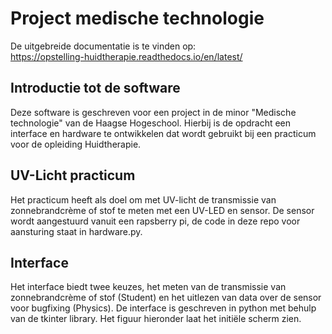 # Project medische technologie
De uitgebreide documentatie is te vinden op: \
https://opstelling-huidtherapie.readthedocs.io/en/latest/

## Introductie tot de software

Deze software is geschreven voor een project in de minor "Medische technologie"
van de Haagse Hogeschool. Hierbij is de opdracht een interface en hardware te 
ontwikkelen
dat wordt gebruikt bij een practicum voor de opleiding Huidtherapie.

## UV-Licht practicum
Het practicum heeft als doel om met UV-licht de transmissie van zonnebrandcrème
of stof te meten met een UV-LED en sensor. De sensor wordt aangestuurd vanuit
een rapsberry pi, de code in deze repo voor aansturing staat in hardware.py.

## Interface
Het interface biedt twee keuzes, het meten van de transmissie van zonnebrandcrème
of stof (Student) en het uitlezen van data over de sensor voor bugfixing 
(Physics). De interface is geschreven in python met behulp van de tkinter
library. Het figuur hieronder laat het initiële scherm zien.
